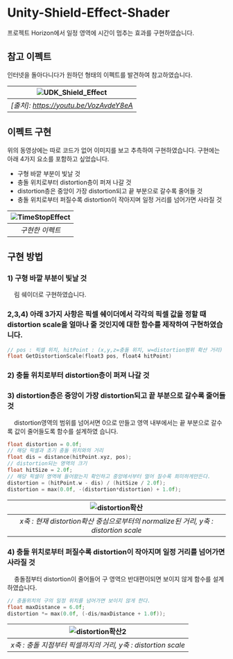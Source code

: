 # Unity-Shield-Effect-Shader
프로젝트 Horizon에서 일정 영역에 시간이 멈추는 효과를 구현하였습니다.


## 참고 이펙트
인터넷을 돌아다니다가 원하던 형태의 이펙트를 발견하여 참고하였습니다.


| ![UDK_Shield_Effect](https://user-images.githubusercontent.com/11326612/69848410-67558c00-12bd-11ea-973d-6a7bcf67c27c.gif) |
|:--:| 
| *[출처]: https://youtu.be/VozAvdeY8eA* |


## 이펙트 구현
위의 동영상에는 따로 코드가 없어 이미지를 보고 추측하여 구현하였습니다.
구현에는 아래 4가지 요소를 포함하고 싶었습니다.
- 구형 바깥 부분이 빛날 것
- 충돌 위치로부터 distortion층이 퍼져 나갈 것
- distortion층은 중앙이 가장 distortion되고 끝 부분으로 갈수록 줄어들 것
- 충돌 위치로부터 퍼질수록 distortion이 작아지며 일정 거리를 넘어가면 사라질 것


| ![TimeStopEffect](https://user-images.githubusercontent.com/11326612/69849664-b650f080-12c0-11ea-8956-21d7cffa1b50.gif) |
|:--:| 
| *구현한 이펙트* |


## 구현 방법
### 1) 구형 바깥 부분이 빛날 것  
&nbsp;&nbsp;&nbsp;&nbsp;림 쉐이더로 구현하였습니다.  
### 2,3,4) 아래 3가지 사항은 픽셀 쉐이더에서 각각의 픽셀 값을 정할 때 distortion scale을 얼마나 줄 것인지에 대한 함수를 제작하여 구현하였습니다.  
```c
// pos : 픽셀 위치, hitPoint : (x,y,z=충돌 위치, w=distortion범위 확산 거리)
float GetDistortionScale(float3 pos, float4 hitPoint)
```  
### 2) 충돌 위치로부터 distortion층이 퍼져 나갈 것
### 3) distortion층은 중앙이 가장 distortion되고 끝 부분으로 갈수록 줄어들 것  
&nbsp;&nbsp;&nbsp;&nbsp;distortion영역의 범위를 넘어서면 0으로 만들고 영역 내부에서는 끝 부분으로 갈수록 값이 줄어들도록 함수를 설계하였 습니다.
```c
float distortion = 0.0f;
// 해당 픽셀과 초기 충돌 위치와의 거리
float dis = distance(hitPoint.xyz, pos);
// distortion되는 영역의 크기                            
float hitSize = 2.0f;
// 해당 픽셀이 영역에 들어왔는지 확인하고 중앙에서부터 멀어 질수록 희미하게만든다.
distortion = (hitPoint.w - dis) / (hitSize / 2.0f);
distortion = max(0.0f, -(distortion*distortion) + 1.0f);
```
| ![distortion확산](https://user-images.githubusercontent.com/11326612/69851549-4b55e880-12c5-11ea-8a6d-4b135c26b932.PNG) |
|:--:| 
| *x축 : 현재 distortion확산 중심으로부터의 normalize된 거리, y축 : distortion scale* |  
### 4) 충돌 위치로부터 퍼질수록 distortion이 작아지며 일정 거리를 넘어가면 사라질 것  
&nbsp;&nbsp;&nbsp;&nbsp;충돌점부터 distortion이 줄어들어 구 영역으 반대편이되면 보이지 않게 함수를 설계하였습니다. 
```c
// 충돌위치의 구의 일정 위치를 넘어가면 보이지 않게 한다.
float maxDistance = 6.0f;
distortion *= max(0.0f, (-dis/maxDistance + 1.0f));
```
| ![distortion확산2](https://user-images.githubusercontent.com/11326612/69853290-d0db9780-12c9-11ea-92b7-77c749c24cbe.PNG) |
|:--:| 
| *x축 : 충돌 지점부터 픽셀까지의 거리, y축 : distortion scale* |
